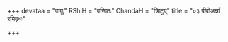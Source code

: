 +++
devataa = "वायुः"
RShiH = "वसिष्ठः"
ChandaH = "त्रिष्टुप्"
title = "०३ पीवोअन्नाँ रयिवृधः"

+++
